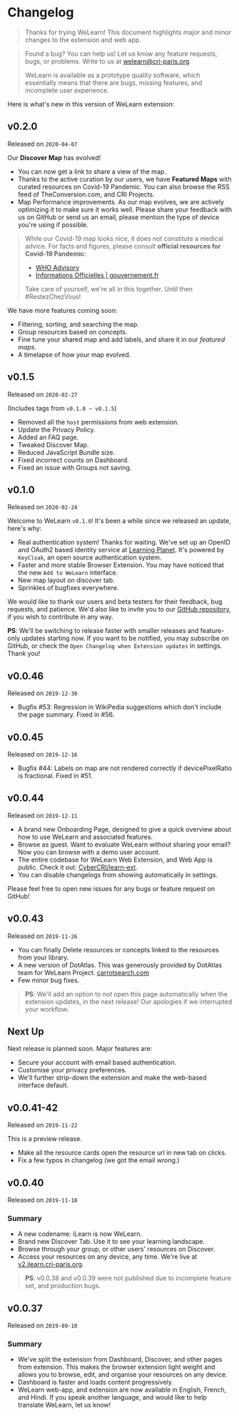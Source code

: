 # Changelog

> Thanks for trying WeLearn! This document highlights major and minor changes
> to the extension and web app.

> Found a bug? You can help us! Let us know any feature requests, bugs,
> or problems. Write to us at [welearn@cri-paris.org][email].
> 
> WeLearn is available as a prototype quality software, which essentially means
> that there are bugs, missing features, and incomplete user experience. 

Here is what's new in this version of WeLearn extension:

## v0.2.0
Released on `2020-04-07`

Our **Discover Map** has evolved!

- You can now get a link to share a view of the map.
- Thanks to the active curation by our users, we have **Featured Maps** with
  curated resources on Covid-19 Pandemic. You can also browse the RSS feed
  of TheConversion.com, and CRI Projects.
- Map Performance improvements. As our map evolves, we are actively optimizing
  it to make sure it works well. Please share your feedback with us on
  GitHub or send us an email, please mention the type of device you're using
  if possible.

> While our Covid-19 map looks nice, it does not constitute a medical advice.
> For facts and figures, please consult **official resources for Covid-19 Pandemic**:
> 
> - [WHO Advisory](https://www.who.int/emergencies/diseases/novel-coronavirus-2019) 
> - [Informations Officielles | gouvernement.fr](https://www.gouvernement.fr/info-coronavirus)
> 
> Take care of yourself, we're all in this together. Until then #RestezChezVous!

We have more features coming soon:

- Filtering, sorting, and searching the map.
- Group resources based on concepts.
- Fine tune your shared map and add labels, and share it in our *featured maps*.
- A timelapse of how your map evolved.

## v0.1.5
Released on `2020-02-27`

(Includes tags from `v0.1.0 ~ v0.1.5`)

- Removed all the `host` permissions from web extension.
- Update the Privacy Policy.
- Added an FAQ page.
- Tweaked Discover Map.
- Reduced JavaScript Bundle size.
- Fixed incorrect counts on Dashboard.
- Fixed an issue with Groups not saving.

## v0.1.0
Released on `2020-02-24`

Welcome to WeLearn `v0.1.0`! It's been a while since we released an update,
here's why:

- Real authentication system! Thanks for waiting. We've set up an OpenID and
  OAuth2 based identity service at [Learning Planet](https://learning-planet.org).
  It's powered by `KeyCloak`, an open source authentication system.
- Faster and more stable Browser Extension. You may have noticed that the new
  `Add to WeLearn` interface.
- New map layout on discover tab.
- Sprinkles of bugfixes everywhere.

We would like to thank our users and beta testers for their feedback, bug requests,
and patience. We'd also like to invite you to our [GitHub repository][github], if
you wish to contribute in any way.

**PS**: We'll be switching to release faster with smaller releases and feature-only
updates starting now. If you want to be notified, you may subscribe on GitHub, or
check the `Open Changelog when Extension updates` in settings. Thank you!

## v0.0.46
Released on `2019-12-30`

- Bugfix #53: Regression in WikiPedia suggestions which don't include the page
  summary. Fixed in #56.

## v0.0.45
Released on `2019-12-16`

- Bugfix #44: Labels on map are not rendered correctly if devicePixelRatio is
  fractional. Fixed in #51.

## v0.0.44
Released on `2019-12-11`

- A brand new Onboarding Page, designed to give a quick overview about how
  to use WeLearn and associated features.
- Browse as guest. Want to evaluate WeLearn without sharing your email? Now
  you can browse with a demo user account.
- The entire codebase for WeLearn Web Extension, and Web App is public.
  Check it out: [CyberCRI/learn-ext](https://github.com/CyberCRI/learn-ext).
- You can disable changelogs from showing automatically in settings.

Please feel free to open new issues for any bugs or feature request on GitHub!

## v0.0.43
Released on `2019-11-26`

- You can finally Delete resources or concepts linked to the resources from
  your library.
- A new version of DotAtlas. This was generously provided by DotAtlas team
  for WeLearn Project. [carrotsearch.com](https://carrotsearch.com/)
- Few minor bug fixes.

> **PS**: We'll add an option to _not_ open this page automatically when the
> extension updates, in the next release! Our apologies if we interrupted
> your workflow.


## Next Up

Next release is planned soon. Major features are:

- Secure your account with email based authentication.
- Customise your privacy preferences.
- We'll further strip-down the extension and make the web-based interface
  default.

## v0.0.41-42

Released on `2019-11-22`

This is a preview release.

- Make all the resource cards open the resource url in new tab on clicks.
- Fix a few typos in changelog (we got the email wrong.)

## v0.0.40

Released on `2019-11-18`

### Summary
- A new codename: iLearn is now WeLearn.
- Brand new Discover Tab. Use it to see your learning landscape.
- Browse through your group, or other users' resources on Discover.
- Access your resources on any device, any time. We're live at
  [v2.ilearn.cri-paris.org][homepage].


> **PS**: v0.0.38 and v0.0.39 were not published due to incomplete feature
> set, and production bugs.

## v0.0.37

Released on `2019-09-10`

### Summary
- We've split the extension from Dashboard, Discover, and other pages from
  extension. This makes the browser extension light weight and allows you
  to browse, edit, and organise your resources on any device.
- Dashboard is faster and loads content progressively.
- WeLearn web-app, and extension are now available in English, French, and
  Hindi. If you speak another language, and would like to help translate
  WeLearn, let us know!

[email]: mailto:welearn@cri-paris.org
[homepage]: https://welearn.cri-paris.org
[github]: https://github.com/CyberCRI/learn-ext
